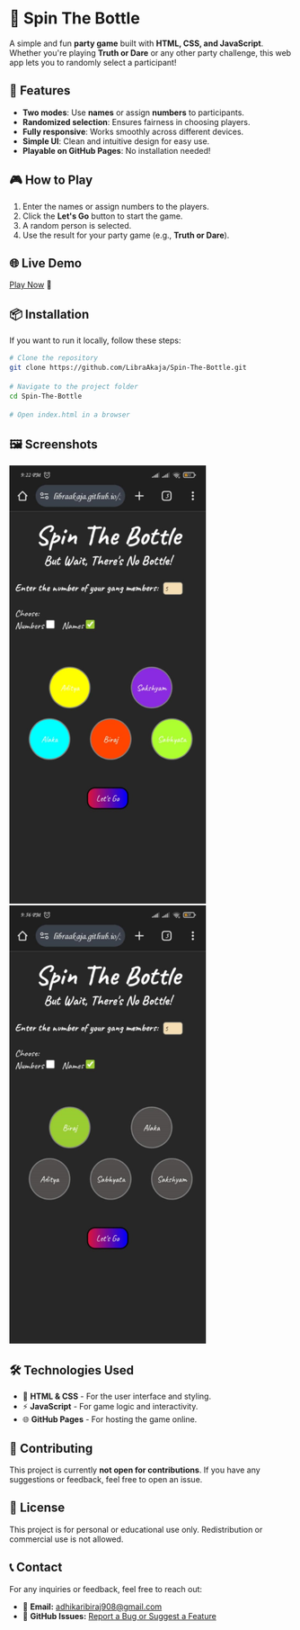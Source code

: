 # 🎉 Spin The Bottle

A simple and fun **party game** built with **HTML, CSS, and JavaScript**. Whether you're playing **Truth or Dare** or any other party challenge, this web app lets you to randomly select a participant!

## 🌟 Features
- **Two modes**: Use **names** or assign **numbers** to participants.
- **Randomized selection**: Ensures fairness in choosing players.
- **Fully responsive**: Works smoothly across different devices.
- **Simple UI**: Clean and intuitive design for easy use.
- **Playable on GitHub Pages**: No installation needed!

## 🎮 How to Play
1. Enter the names or assign numbers to the players.
2. Click the **Let's Go** button to start the game.
3. A random person is selected.
4. Use the result for your party game (e.g., **Truth or Dare**).

## 🌐 Live Demo
[Play Now](https://LibraAkaja.github.io/Spin-The-Bottle/) 🎲

## 📦 Installation
If you want to run it locally, follow these steps:

```sh
# Clone the repository
git clone https://github.com/LibraAkaja/Spin-The-Bottle.git

# Navigate to the project folder
cd Spin-The-Bottle

# Open index.html in a browser
```

## 🖼 Screenshots
<img src="screenshot.png" width="350">&nbsp;&nbsp;&nbsp;&nbsp;<img src="screenshot2.png" width="350">

## 🛠 Technologies Used
- 🎨 **HTML & CSS** - For the user interface and styling.
- ⚡ **JavaScript** - For game logic and interactivity.
- 🌐 **GitHub Pages** - For hosting the game online.

## 🤝 Contributing
This project is currently **not open for contributions**. If you have any suggestions or feedback, feel free to open an issue.

## 🚫 License
This project is for personal or educational use only. Redistribution or commercial use is not allowed.

## 📞 Contact
For any inquiries or feedback, feel free to reach out:  
- 📧 **Email:** [adhikaribiraj908@gmail.com](mailto:adhikaribiraj908@gmail.com)  
- 🔗 **GitHub Issues:** [Report a Bug or Suggest a Feature](https://github.com/LibraAkaja/Spin-The-Bottle/issues)  
